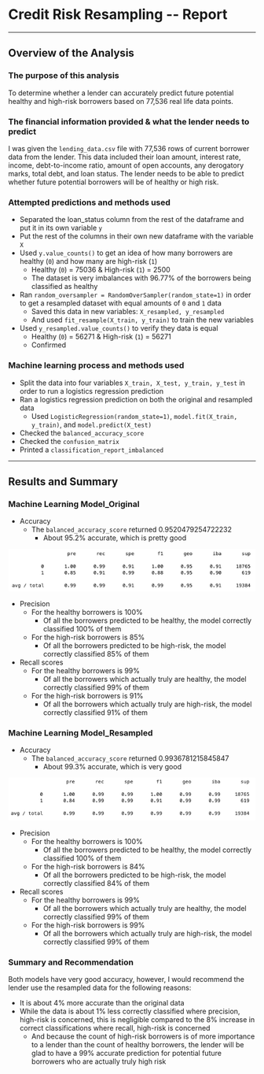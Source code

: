 # Credit Risk Resampling -- Report

---
## Overview of the Analysis

### The purpose of this analysis
To determine whether a lender can accurately predict future potential healthy and high-risk borrowers based on 77,536 real life data points.

### The financial information provided & what the lender needs to predict
I was given the `lending_data.csv` file with 77,536 rows of current borrower data from the lender. This data included their loan amount, interest rate, income, debt-to-income ratio, amount of open accounts, any derogatory marks, total debt, and loan status. The lender needs to be able to predict whether future potential borrowers will be of healthy or high risk.

### Attempted predictions and methods used
* Separated the loan_status column from the rest of the dataframe and put it in its own variable `y`
* Put the rest of the columns in their own new dataframe with the variable `X`
* Used `y.value_counts()` to get an idea of how many borrowers are healthy (`0`) and how many are high-risk (`1`)
    * Healthy (`0`) = 75036 & High-risk (`1`) = 2500
    * The dataset is very imbalances with 96.77% of the borrowers being classified as healthy
* Ran `random_oversampler = RandomOverSampler(random_state=1)` in order to get a resampled dataset with equal amounts of `0` and `1` data
    * Saved this data in new variables: `X_resampled, y_resampled`
    * And used `fit_resample(X_train, y_train)` to train the new variables
* Used `y_resampled.value_counts()` to verify they data is equal
    * Healthy (`0`) = 56271 & High-risk (`1`) = 56271
    * Confirmed

### Machine learning process and methods used

* Split the data into four variables `X_train, X_test, y_train, y_test` in order to run a logistics regression prediction
* Ran a logistics regression prediction on both the original and resampled data
    * Used `LogisticRegression(random_state=1)`, `model.fit(X_train, y_train)`, and `model.predict(X_test)`
* Checked the `balanced_accuracy_score`
* Checked the `confusion_matrix`
* Printed a `classification_report_imbalanced`

---
## Results and Summary

### Machine Learning Model_Original

* Accuracy
    * The `balanced_accuracy_score` returned 0.9520479254722232
        * About 95.2% accurate, which is pretty good


![original data classification report](model_original_classification_report.png)
* Precision
    * For the healthy borrowers is 100%
        * Of all the borrowers predicted to be healthy, the model correctly classified 100% of them
    * For the high-risk borrowers is 85%
        * Of all the borrowers predicted to be high-risk, the model correctly classified 85% of them
* Recall scores
    * For the healthy borrowers is 99%
        * Of all the borrowers which actually truly are healthy, the model correctly classified 99% of them
    * For the high-risk borrowers is 91%
        * Of all the borrowers which actually truly are high-risk, the model correctly classified 91% of them

### Machine Learning Model_Resampled

* Accuracy
    * The `balanced_accuracy_score` returned 0.9936781215845847
        * About 99.3% accurate, which is very good
        

![resampled data classification report](model_resampled_classification_report.png)    
* Precision
    * For the healthy borrowers is 100%
        * Of all the borrowers predicted to be healthy, the model correctly classified 100% of them
    * For the high-risk borrowers is 84%
        * Of all the borrowers predicted to be high-risk, the model correctly classified 84% of them
* Recall scores
    * For the healthy borrowers is 99%
        * Of all the borrowers which actually truly are healthy, the model correctly classified 99% of them
    * For the high-risk borrowers is 99%
        * Of all the borrowers which actually truly are high-risk, the model correctly classified 99% of them

### Summary and Recommendation
Both models have very good accuracy, however, I would recommend the lender use the resampled data for the following reasons:
* It is about 4% more accurate than the original data
* While the data is about 1% less correctly classified where precision, high-risk is concerned, this is negligible compared to the 8% increase in correct classifications where recall, high-risk is concerned
    * And because the count of high-risk borrowers is of more importance to a lender than the count of healthy borrowers, the lender will be glad to have a 99% accurate prediction for potential future borrowers who are actually truly high risk